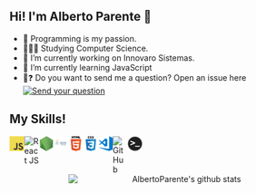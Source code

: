 ## Hi! I'm Alberto Parente 👋

* 💜  Programming is my passion.
* 👨🏻‍💻  Studying Computer Science.
* 🔭  I’m currently working on Innovaro Sistemas.
* 🌱  I’m currently learning JavaScript
* 💬❓ Do you want to send me a question? Open an issue here [![Send your question](https://badgen.net/github/issues/albertoparente/albertoparente)](https://github.com/albertoparente/albertoparente/issues)

## My Skills!

<div>
  <a href="https://developer.mozilla.org/pt-BR/docs/Web/JavaScript">
    <img align="left" alt="JavaScript" width="26px" src="https://raw.githubusercontent.com/github/explore/80688e429a7d4ef2fca1e82350fe8e3517d3494d/topics/javascript/javascript.png" />
  </a>
  <a href="https://pt-br.reactjs.org">
    <img align="left" alt="React JS" width="26px" src="https://cdn.jsdelivr.net/npm/simple-icons@3.4.0/icons/react.svg" />
  </a>
  <a href="https://nodejs.org/en/">
    <img align="left" alt="Node.js" width="26px" src="https://raw.githubusercontent.com/github/explore/80688e429a7d4ef2fca1e82350fe8e3517d3494d/topics/nodejs/nodejs.png" />
  </a>
  <a href="https://nodejs.org/en/">
    <img align="left" alt="Java" width="26px" src="https://raw.githubusercontent.com/github/explore/80688e429a7d4ef2fca1e82350fe8e3517d3494d/topics/java/java.png" />
  </a>
  <a href="https://developer.mozilla.org/pt-BR/docs/Web/HTML/HTML5"> 
    <img align="left" alt="HTML5" width="26px" src="https://raw.githubusercontent.com/github/explore/80688e429a7d4ef2fca1e82350fe8e3517d3494d/topics/html/html.png" /> 
  </a>
  <a href="https://www.w3.org/Style/CSS/Overview.en.html">
    <img align="left" alt="CSS3" width="26px" src="https://raw.githubusercontent.com/github/explore/80688e429a7d4ef2fca1e82350fe8e3517d3494d/topics/css/css.png" />
  </a>
  <a href="https://code.visualstudio.com">
    <img align="left" alt="Visual Studio Code" width="26px" src="https://raw.githubusercontent.com/github/explore/80688e429a7d4ef2fca1e82350fe8e3517d3494d/topics/visual-studio-code/visual-studio-code.png" />
  </a>
  <a href="https://git-scm.com">
    <img align="left" alt="GitHub" width="26px" src="https://git-scm.com/images/logos/downloads/Git-Icon-1788C.png" />
  </a>
  <a src="https://ohmyz.sh">
     <img align="left" alt="Bash" width="26px" src="https://raw.githubusercontent.com/github/explore/80688e429a7d4ef2fca1e82350fe8e3517d3494d/topics/terminal/terminal.png" />
  </a>
<div/>

<div align="center" >
  <img align="right" width="400" src="https://github-readme-stats.vercel.app/api?username=albertoparente&theme=radical&count_private=true&show_icons=true" alt="AlbertoParente's github stats" />
</div>
